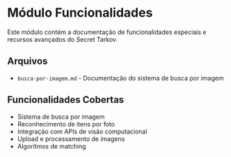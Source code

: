 # Módulo Funcionalidades

Este módulo contém a documentação de funcionalidades especiais e recursos avançados do Secret Tarkov.

## Arquivos

- `busca-por-imagem.md` - Documentação do sistema de busca por imagem

## Funcionalidades Cobertas

- Sistema de busca por imagem
- Reconhecimento de itens por foto
- Integração com APIs de visão computacional
- Upload e processamento de imagens
- Algoritmos de matching